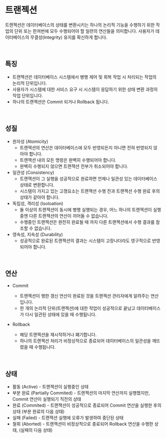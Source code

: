 # 트랜젝션

트랜젝션은 데이터베이스의 상태를 변환시키는 하나의 논리적 기능을 수행하기 위한 작업의 단위 또는 한꺼번에 모두 수행되어야 할 일련의 연산들을 의미합니다. 사용자가 데이터베이스의 무결성(Integrity) 유지를 확신하게 합니다.

<br>

## 특징

* 트랜젝션은 데이터베이스 시스템에서 병행 제어 및 회복 작업 시 처리되는 작업의 논리적 단위입니다.
* 사용자가 시스템에 대한 서비스 요구 시 시스템이 응답하기 위한 상태 변환 과정의 작업 단위입니다.
* 하나의 트랜젝션은 Commit 되거나 Rollback 됩니다.

<br>

## 성질

* 원자성 (Atomicity)
  * 트랜잭션의 연산은 데이터베이스에 모두 반영되든지 아니면 전혀 반영되지 않아야 합니다.
  * 트랜잭션 내의 모든 명령은 완벽히 수행되어야 합니다.
  * 완벽히 수행되지 않으면 트랜잭션 전부가 취소되어야 합니다.
* 일관성 (Consistency)
  * 트랜잭션이 그 실행을 성공적으로 완료하면 언제나 일관성 있는 데이터베이스 상태로 변환합니다.
  * 시스템이 가지고 있는 고졍요소는 트랜잭션 수행 전과 트랜잭션 수행 완료 후의 상태가 같아야 합니다.
* 독립성, 격리성 (Isoloation)
  * 둘 이상의 트랜잭션이 동시에 병행 실행되는 경우, 어느 하나의 트랜잭션이 실행중엔 다른 트랜잭션의 연산이 끼어들 수 없습니다.
  * 수행중인 트랜잭션은 완전히 완료될 때 까지 다른 트랜잭션에서 수행 결과를 참조할 수 없습니다.
* 영속성, 지속성 (Durability)
  * 성공적으로 완료된 트랜잭션의 결과는 시스템이 고장나더라도 영구적으로 반영되어야 합니다.

<br>

## 연산

* Commit
  * 트랜젝션이 행한 갱신 연산이 완료된 것을 트랜젝션 관리자에게 알려주는 연산입니다.
  * 한 개의 논리적 단위(트랜젝션)에 대한 작업이 성공적으로 끝났고 데이터베이스가 다시 일관된 상태에 있을 때 수행됩니다.

* Rollback
  * 해당 트랜젝션을 재시작하거나 폐기합니다.
  * 하나의 트랜젝션 처리가 비정상적으로 종료되어 데이터베이스의 일관성을 깨뜨렸을 때 수행됩니다.

<br>

## 상태

* 활동 (Active) - 트랜젝션이 실행중인 상태
* 부분 완료 (Partially Commited) - 트렌잭션의 마지막 연산까지 실행했지만, Commit 연산이 실행되기 직전의 상태
* 완료 (Commited) - 트랜잭션이 성공적으로 종료되어 Commit 연산을 실행한 후의 상태 (부분 완료의 다음 상태)
* 실패 (Failed) - 트랜잭션 실행에 오류가 발생하여 중단된 상태
* 철회 (Aborted) - 트랜잭션이 비정상적으로 종료되어 Rollback 연산을 수행한 상태, (실패의 다음 상태)

